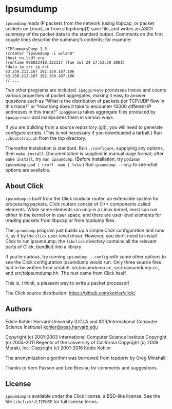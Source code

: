 Ipsumdump
=========

   `ipsumdump` reads IP packets from the network (using libpcap, or
packet sockets on Linux), or from a tcpdump(1) save file, and writes
an ASCII summary of the packet data to the standard output. Comments
on the first couple lines describe the summary’s contents; for
example:

    !IPSummaryDump 1.3
    !creator "ipsumdump -i wvlan0"
    !host no.lcdf.org
    !runtime 996022410.322317 (Tue Jul 24 17:53:30 2001)
    !data ip_src ip_dst
    63.250.213.167 192.150.187.106
    63.250.213.167 192.150.187.106
    // ...

   Two other programs are included. `ipaggcreate` processes traces and
counts various properties of packet aggregates, making it easy to
answer questions such as “What is the distribution of packets per
TCP/UDP flow in this trace?” or “How long does it take to encounter
10000 different IP addresses in this trace?” `ipaggmanip` takes
aggregate files produced by `ipaggcreate` and manipulates them in
various ways.

   If you are building from a source repository (git), you will need
to generate configure scripts. (This is not necessary if you
downloaded a tarball.) Run `./bootstrap.sh` from the top directory.

   Thereafter installation is standard. Run `./configure`, supplying
any options, then `make install`. Documentation is supplied in manual
page format; after `make install`, try `man ipsumdump`. (Before
installation, try `pod2man ipsumdump.pod | nroff -man | less`.) Run
`ipsumdump --help` to see what options are available.


About Click
-----------

   `ipsumdump` is built from the Click modular router, an extensible
system for processing packets. Click routers consist of C++ components
called elements. While some elements run only in a Linux kernel, most can
run either in the kernel or in user space, and there are user-level
elements for reading packets from libpcap or from tcpdump files.

   The `ipsumdump` program just builds up a simple Click configuration and
runs it, as if by the `click` user-level driver. However, you don't need to
install Click to run ipsumdump; the `libclick` directory contains all the
relevant parts of Click, bundled into a library.

   If you’re curious, try running `ipsumdump --config` with some other
options to see the Click configuration ipsumdump would run. Only three
source files had to be written from scratch: src/ipsumdump.cc,
src/toipsumdump.cc, and src/toipsumdump.hh. The rest came from Click
itself.

   This is, I think, a pleasant way to write a packet processor!

   The Click source distribution: https://github.com/kohler/click/


Authors
-------

Eddie Kohler
Harvard University
(UCLA and ICIR/International Computer Science Institute)
kohler@seas.harvard.edu

Copyright (c) 2001-2003 International Computer Science Institute
Copyright (c) 2004-2011 Regents of the University of California
Copyright (c) 2008 Meraki, Inc.
Copyright (c) 2001-2016 Eddie Kohler

   The anonymization algorithm was borrowed from tcpdpriv by Greg Minshall.

   Thanks to Vern Paxson and Lee Breslau for comments and suggestions.


License
-------

   `ipsumdump` is available under the Click license, a BSD-like license. See
the file `libclick*/LICENSE` for full license terms.

